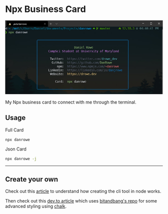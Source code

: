 # Npx Business Card

![Example npx danrowe](example.jpg)

My Npx business card to connect with me through the terminal.

## Usage

Full Card

```sh
npx danrowe
```

Json Card

```sh
npx danrowe -j
```

------

## Create your own

Check out this [article](https://studioelsa.se/blog/open-source-oss-npx-business-card/) to understand how creating the cli tool in node works.

Then check out this [dev.to article](https://dev.to/wuz/setting-up-a-npx-username-card-1pip) which uses [bitandbang's repo](https://github.com/bnb/bitandbang/blob/master/build.js) for some advanced styling using [chalk](https://www.npmjs.com/package/chalk).
